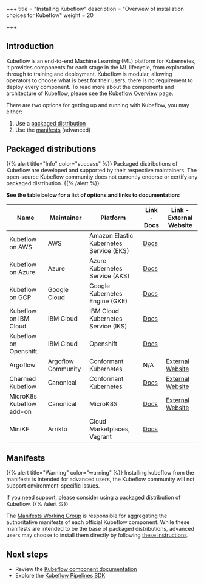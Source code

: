 +++
title = "Installing Kubeflow"
description = "Overview of installation choices for Kubeflow"
weight = 20

+++

<a id="introduction"></a>
## Introduction

Kubeflow is an end-to-end Machine Learning (ML) platform for Kubernetes, it provides components for each stage in the ML lifecycle, from exploration through to training and deployment.
Kubeflow is modular, allowing operators to choose what is best for their users, there is no requirement to deploy every component.
To read more about the components and architecture of Kubeflow, please see the <a href="/docs/started/kubeflow-overview/">Kubeflow Overview</a> page.

There are two options for getting up and running with Kubeflow, you may either:
1. Use a [packaged distribution](#packaged-distributions)
1. Use the [manifests](#manifests) (advanced)

<a id="packaged-distributions"></a>
## Packaged distributions

{{% alert title="Info" color="success" %}}
Packaged distributions of Kubeflow are developed and supported by their respective maintainers.
The open-source Kubeflow community does not currently endorse or certify any packaged distribution.
{{% /alert %}}

<b>See the table below for a list of options and links to documentation:</b>

<div class="table-responsive">
  <table class="table table-bordered">
    <thead class="thead-light">
      <tr>
        <th>Name</th>
        <th>Maintainer</th>
        <th>Platform</th>
        <th>Link - Docs</th>
        <th>Link - External Website</th>
      </tr>
    </thead>
    <tbody>
      <tr>
        <td>Kubeflow on AWS</td>
        <td>AWS</td>
        <td>Amazon Elastic Kubernetes Service (EKS)</td>
        <td><a href="/docs/distributions/aws/">Docs</a></td>
        <td></td>
      </tr>
      <tr>
        <td>Kubeflow on Azure</td>
        <td>Azure</td>
        <td>Azure Kubernetes Service (AKS)</td>
        <td><a href="/docs/distributions/azure/">Docs</a></td>
        <td></td>
      </tr>
      <tr>
        <td>Kubeflow on GCP</td>
        <td>Google Cloud</td>
        <td>Google Kubernetes Engine (GKE)</td>
        <td><a href="/docs/distributions/gke/">Docs</a></td>
        <td></td>
      </tr>
      <tr>
        <td>Kubeflow on IBM Cloud</td>
        <td>IBM Cloud</td>
        <td>IBM Cloud Kubernetes Service (IKS) </td>
        <td><a href="/docs/distributions/ibm/">Docs</a></td>
        <td></td>
      </tr>
      <tr>
        <td>Kubeflow on Openshift</td>
        <td>IBM Cloud</td>
        <td>Openshift</td>
        <td><a href="/docs/distributions/openshift/">Docs</a></td>
        <td></td>
      </tr>
      <tr>
        <td>Argoflow</td>
        <td>Argoflow Community</td>
        <td>Conformant Kubernetes</td>
        <td>N/A</td>
        <td><a href="https://github.com/argoflow/argoflow">External Website</a></td>
      </tr>
      <tr>
        <td>Charmed Kubeflow</td>
        <td>Canonical</td>
        <td>Conformant Kubernetes</td>
        <td><a href="/docs/distributions/charmed/">Docs</a></td>
        <td><a href="https://charmed-kubeflow.io/docs">External Website</a></td>
      </tr>
      <tr>
        <td>MicroK8s Kubeflow add-on</td>
        <td>Canonical</td>
        <td>MicroK8S</td>
        <td><a href="/docs/distributions/microk8s/">Docs</a></td>
        <td><a href="https://microk8s.io/docs/addon-kubeflow">External Website</a></td>
      </tr>
      <tr>
        <td>MiniKF</td>
        <td>Arrikto</td>
        <td>Cloud Marketplaces, Vagrant</td>
        <td><a href="/docs/distributions/minikf/">Docs</a></td>
        <td></td>
      </tr>
    </tbody>
  </table>
</div>

<a id="manifests"></a>
## Manifests

{{% alert title="Warning" color="warning" %}}
Installing kubeflow from the manifests is intended for advanced users, the Kubeflow community will not support environment-specific issues.

If you need support, please consider using a packaged distribution of Kubeflow.
{{% /alert %}}

The <a href="https://github.com/kubeflow/community/tree/master/wg-manifests">Manifests Working Group</a> is responsible for aggregating the authoritative manifests of each official Kubeflow component.
While these manifests are intended to be the base of packaged distributions, advanced users may choose to install them directly by following <a href="https://github.com/kubeflow/manifests">these instructions</a>. 

<a id="next-steps"></a>
## Next steps

* Review the <a href="/docs/components/">Kubeflow component documentation</a>
* Explore the <a href="/docs/components/pipelines/sdk/">Kubeflow Pipelines SDK</a>
